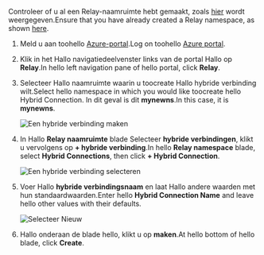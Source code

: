 <span data-ttu-id="47044-101">Controleer of u al een Relay-naamruimte hebt gemaakt, zoals [hier][namespace-how-to] wordt weergegeven.</span><span class="sxs-lookup"><span data-stu-id="47044-101">Ensure that you have already created a Relay namespace, as shown [here][namespace-how-to].</span></span>

1. <span data-ttu-id="47044-102">Meld u aan toohello [Azure-portal](https://portal.azure.com).</span><span class="sxs-lookup"><span data-stu-id="47044-102">Log on toohello [Azure portal](https://portal.azure.com).</span></span>
2. <span data-ttu-id="47044-103">Klik in het Hallo navigatiedeelvenster links van de portal Hallo op **Relay**.</span><span class="sxs-lookup"><span data-stu-id="47044-103">In hello left navigation pane of hello portal, click **Relay**.</span></span>
3. <span data-ttu-id="47044-104">Selecteer Hallo naamruimte waarin u toocreate Hallo hybride verbinding wilt.</span><span class="sxs-lookup"><span data-stu-id="47044-104">Select hello namespace in which you would like toocreate hello Hybrid Connection.</span></span> <span data-ttu-id="47044-105">In dit geval is dit **mynewns**.</span><span class="sxs-lookup"><span data-stu-id="47044-105">In this case, it is **mynewns**.</span></span>
   
    ![Een hybride verbinding maken](./media/relay-create-hybrid-connection-portal/create-hc-1.png)
4. <span data-ttu-id="47044-107">In Hallo **Relay naamruimte** blade Selecteer **hybride verbindingen**, klikt u vervolgens op **+ hybride verbinding**.</span><span class="sxs-lookup"><span data-stu-id="47044-107">In hello **Relay namespace** blade, select **Hybrid Connections**, then click **+ Hybrid Connection**.</span></span>
   
    ![Een hybride verbinding selecteren](./media/relay-create-hybrid-connection-portal/create-hc-2.png)
5. <span data-ttu-id="47044-109">Voer Hallo **hybride verbindingsnaam** en laat Hallo andere waarden met hun standaardwaarden.</span><span class="sxs-lookup"><span data-stu-id="47044-109">Enter hello **Hybrid Connection Name** and leave hello other values with their defaults.</span></span>
   
    ![Selecteer Nieuw](./media/relay-create-hybrid-connection-portal/create-hc-3.png)
6. <span data-ttu-id="47044-111">Hallo onderaan de blade hello, klikt u op **maken**.</span><span class="sxs-lookup"><span data-stu-id="47044-111">At hello bottom of hello blade, click **Create**.</span></span>

[namespace-how-to]: ../articles/service-bus-relay/relay-create-namespace-portal.md 